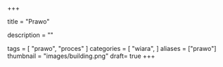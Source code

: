 +++

title = "Prawo"

description = ""

tags = [
    "prawo",
    "proces"
]
categories = [
    "wiara",
]
aliases = ["prawo"]
thumbnail = "images/building.png"
draft= true
+++

